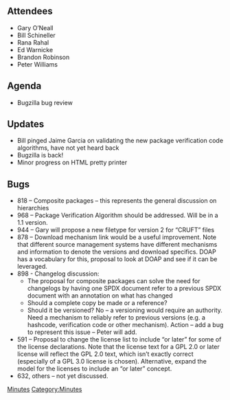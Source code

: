 ## Attendees

  - Gary O’Neall
  - Bill Schineller
  - Rana Rahal
  - Ed Warnicke
  - Brandon Robinson
  - Peter Williams

## Agenda

  - Bugzilla bug review

## Updates

  - Bill pinged Jaime Garcia on validating the new package verification
    code algorithms, have not yet heard back
  - Bugzilla is back\!
  - Minor progress on HTML pretty printer

## Bugs

  - 818 – Composite packages – this represents the general discussion on
    hierarchies
  - 968 – Package Verification Algorithm should be addressed. Will be in
    a 1.1 version.
  - 944 – Gary will propose a new filetype for version 2 for “CRUFT”
    files
  - 878 – Download mechanism link would be a useful improvement. Note
    that different source management systems have different mechanisms
    and information to denote the versions and download specifics. DOAP
    has a vocabulary for this, proposal to look at DOAP and see if it
    can be leveraged.
  - 898 - Changelog discussion:
      - The proposal for composite packages can solve the need for
        changelogs by having one SPDX document refer to a previous SPDX
        document with an annotation on what has changed
      - Should a complete copy be made or a reference?
      - Should it be versioned? No – a versioning would require an
        authority. Need a mechanism to reliably refer to previous
        versions (e.g. a hashcode, verification code or other
        mechanism). Action – add a bug to represent this issue – Peter
        will add.
  - 591 – Proposal to change the license list to include “or later” for
    some of the license declarations. Note that the license text for a
    GPL 2.0 or later license will reflect the GPL 2.0 text, which isn’t
    exactly correct (especially of a GPL 3.0 license is chosen).
    Alternative, expand the model for the licenses to include an “or
    later” concept.
  - 632, others – not yet discussed.

[Minutes](Category:Technical "wikilink")
[Category:Minutes](Category:Minutes "wikilink")
